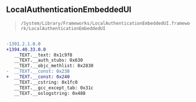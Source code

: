 ## LocalAuthenticationEmbeddedUI

> `/System/Library/Frameworks/LocalAuthenticationEmbeddedUI.framework/LocalAuthenticationEmbeddedUI`

```diff

-1391.2.1.0.0
+1394.40.33.0.0
   __TEXT.__text: 0x1c9f8
   __TEXT.__auth_stubs: 0x630
   __TEXT.__objc_methlist: 0x2830
-  __TEXT.__const: 0x238
+  __TEXT.__const: 0x240
   __TEXT.__cstring: 0x1fc0
   __TEXT.__gcc_except_tab: 0x31c
   __TEXT.__oslogstring: 0x488

```
